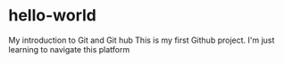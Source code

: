 # hello-world
My introduction to Git and Git hub
This is my first Github project. I'm just learning to navigate this platform
